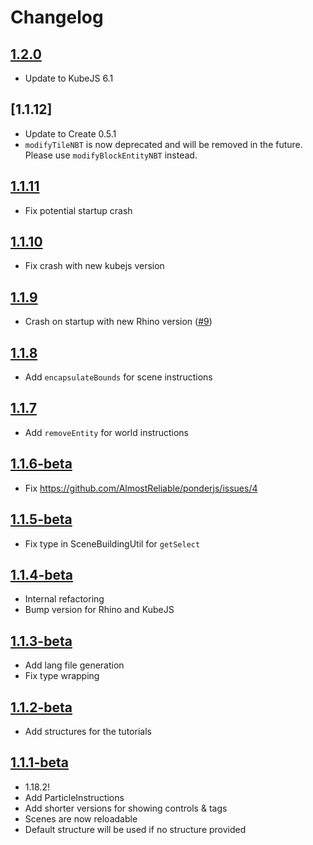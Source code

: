 # Changelog

## [1.2.0]
- Update to KubeJS 6.1

## [1.1.12]
- Update to Create 0.5.1
- `modifyTileNBT` is now deprecated and will be removed in the future. Please use `modifyBlockEntityNBT` instead.

## [1.1.11]
- Fix potential startup crash

## [1.1.10]
- Fix crash with new kubejs version

## [1.1.9]
- Crash on startup with new Rhino version ([#9](https://github.com/AlmostReliable/ponderjs/issues/9))

## [1.1.8]
- Add `encapsulateBounds` for scene instructions

## [1.1.7]
- Add `removeEntity` for world instructions

## [1.1.6-beta]
- Fix https://github.com/AlmostReliable/ponderjs/issues/4

## [1.1.5-beta]
- Fix type in SceneBuildingUtil for `getSelect`

## [1.1.4-beta]
- Internal refactoring
- Bump version for Rhino and KubeJS

## [1.1.3-beta]
- Add lang file generation
- Fix type wrapping

## [1.1.2-beta] 
- Add structures for the tutorials

## [1.1.1-beta]
- 1.18.2!
- Add ParticleInstructions
- Add shorter versions for showing controls & tags
- Scenes are now reloadable
- Default structure will be used if no structure provided

<!-- Versions -->
[1.2.0]: https://github.com/AlmostReliable/ponderjs/releases/tag/v1.18-1.2.0
[1.1.11]: https://github.com/AlmostReliable/ponderjs/releases/tag/v1.18-1.1.11
[1.1.10]: https://github.com/AlmostReliable/ponderjs/releases/tag/v1.18-1.1.10
[1.1.9]: https://github.com/AlmostReliable/ponderjs/releases/tag/v1.18-1.1.9
[1.1.8]: https://github.com/AlmostReliable/ponderjs/releases/tag/v1.18-1.1.8
[1.1.7]: https://github.com/AlmostReliable/ponderjs/releases/tag/v1.18-1.1.7
[1.1.6-beta]: https://github.com/AlmostReliable/ponderjs/releases/tag/v1.18-1.1.6-beta
[1.1.5-beta]: https://github.com/AlmostReliable/ponderjs/releases/tag/v1.18-1.1.5-beta
[1.1.4-beta]: https://github.com/AlmostReliable/ponderjs/releases/tag/v1.18-1.1.4-beta
[1.1.3-beta]: https://github.com/AlmostReliable/ponderjs/releases/tag/v1.18-1.1.3-beta
[1.1.2-beta]: https://github.com/AlmostReliable/ponderjs/releases/tag/v1.18-1.1.2-beta
[1.1.1-beta]: https://github.com/AlmostReliable/ponderjs/releases/tag/v1.18-1.1.1-beta
